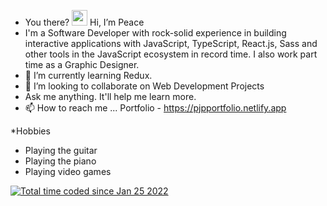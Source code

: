 - You there? <img src="https://raw.githubusercontent.com/MartinHeinz/MartinHeinz/master/wave.gif" width="25px"> Hi, I’m Peace
- I'm a Software Developer with rock-solid experience in building interactive applications with JavaScript, TypeScript, React.js, Sass and other tools in the JavaScript ecosystem in record time. I also work part time as a Graphic Designer.
- 🌱 I’m currently learning Redux.
- 💞️ I’m looking to collaborate on Web Development Projects
- Ask me anything. It'll help me learn more.
- 📫 How to reach me ... Portfolio -  https://pjpportfolio.netlify.app

*Hobbies
- Playing the guitar
- Playing the piano
- Playing video games

<!-- [Top Langs](https://github-readme-stats.vercel.app/api/top-langs/?username=pappyjay23)](https://github.com/pappyjay23/github-readme-stats)
 -->
<!-- [My GitHub stats](https://github-readme-stats.vercel.app/api?username=pappyjay23)](https://github.com/pappyjay23/github-readme-stats)
 -->
<a href="https://wakatime.com/@ba99228c-767d-4be7-ac76-2490e4ed20e8"><img src="https://wakatime.com/badge/user/ba99228c-767d-4be7-ac76-2490e4ed20e8.svg" alt="Total time coded since Jan 25 2022" /></a>





<!---
Pappyjay23/Pappyjay23 is a ✨ special ✨ repository because its `README.md` (this file) appears on your GitHub profile.
You can click the Preview link to take a look at your changes.
--->
